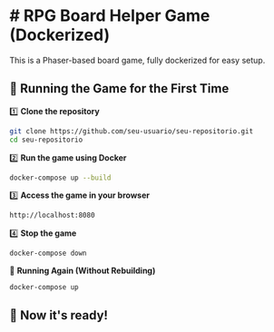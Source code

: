 # # RPG Board Helper Game (Dockerized)

This is a Phaser-based board game, fully dockerized for easy setup.

## 🚀 Running the Game for the First Time

1️⃣ **Clone the repository**
```sh
git clone https://github.com/seu-usuario/seu-repositorio.git
cd seu-repositorio
```

2️⃣ **Run the game using Docker**
```sh
docker-compose up --build
```

3️⃣ **Access the game in your browser**
```sh
http://localhost:8080
```

4️⃣ **Stop the game**
```sh
docker-compose down
```

🔄 **Running Again (Without Rebuilding)**
```sh
docker-compose up
```

## **🚀 Now it's ready!**
